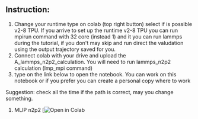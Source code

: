## **Instruction**:
1. Change your runtime type on colab (top right button) select if is possible v2-8 TPU. If you arrive to set up
    the runtime v2-8 TPU you can run mpirun command with 32 core (instead 1) and it you can run lammps during the
    tutorial, if you don't may skip and run direct the valudation using the output trajectory saved for you.
3. Connect colab with your drive and upload the A_lammps_n2p2_calculation. You will need to run lammps_n2p2
    calculation (lmp_mpi command)
5. type on the link below to open the notebook. You can work on this notebook or if you prefer you can create a
    personal copy where to work

Suggestion: check all the time if the path is correct, may you change something.


1. MLIP n2p2 [![Open in Colab](https://colab.research.google.com/drive/1HM_lJiYWzRKcLeW29Sh6EGWzOmBCR_ND#scrollTo=tXkuu4z8N08Y)
